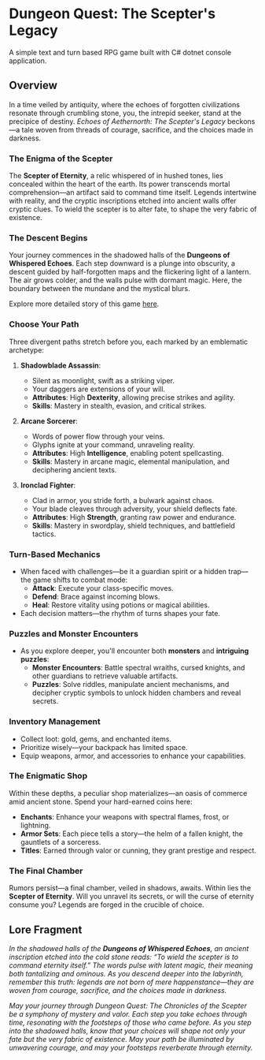 # Dungeon Quest: The Scepter's Legacy

A simple text and turn based RPG game built with C# dotnet console application.

## Overview

In a time veiled by antiquity, where the echoes of forgotten civilizations resonate through crumbling stone, you, the intrepid seeker, stand at the precipice of destiny. _Echoes of Aethernorth: The Scepter's Legacy_ beckons—a tale woven from threads of courage, sacrifice, and the choices made in darkness.

### The Enigma of the Scepter

The **Scepter of Eternity**, a relic whispered of in hushed tones, lies concealed within the heart of the earth. Its power transcends mortal comprehension—an artifact said to command time itself. Legends intertwine with reality, and the cryptic inscriptions etched into ancient walls offer cryptic clues. To wield the scepter is to alter fate, to shape the very fabric of existence.

### The Descent Begins

Your journey commences in the shadowed halls of the **Dungeons of Whispered Echoes**. Each step downward is a plunge into obscurity, a descent guided by half-forgotten maps and the flickering light of a lantern. The air grows colder, and the walls pulse with dormant magic. Here, the boundary between the mundane and the mystical blurs.

Explore more detailed story of this game [here](https://github.com/mekdie/DungeonQuest/blob/master/Story/Story.md).

### Choose Your Path

Three divergent paths stretch before you, each marked by an emblematic archetype:

1. **Shadowblade Assassin**:

    - Silent as moonlight, swift as a striking viper.
    - Your daggers are extensions of your will.
    - **Attributes**: High **Dexterity**, allowing precise strikes and agility.
    - **Skills**: Mastery in stealth, evasion, and critical strikes.

2. **Arcane Sorcerer**:

    - Words of power flow through your veins.
    - Glyphs ignite at your command, unraveling reality.
    - **Attributes**: High **Intelligence**, enabling potent spellcasting.
    - **Skills**: Mastery in arcane magic, elemental manipulation, and deciphering ancient texts.

3. **Ironclad Fighter**:
    - Clad in armor, you stride forth, a bulwark against chaos.
    - Your blade cleaves through adversity, your shield deflects fate.
    - **Attributes**: High **Strength**, granting raw power and endurance.
    - **Skills**: Mastery in swordplay, shield techniques, and battlefield tactics.

### Turn-Based Mechanics

-   When faced with challenges—be it a guardian spirit or a hidden trap—the game shifts to combat mode:
    -   **Attack**: Execute your class-specific moves.
    -   **Defend**: Brace against incoming blows.
    -   **Heal**: Restore vitality using potions or magical abilities.
-   Each decision matters—the rhythm of turns shapes your fate.

### Puzzles and Monster Encounters

-   As you explore deeper, you'll encounter both **monsters** and **intriguing puzzles**:
    -   **Monster Encounters**: Battle spectral wraiths, cursed knights, and other guardians to retrieve valuable artifacts.
    -   **Puzzles**: Solve riddles, manipulate ancient mechanisms, and decipher cryptic symbols to unlock hidden chambers and reveal secrets.

### Inventory Management

-   Collect loot: gold, gems, and enchanted items.
-   Prioritize wisely—your backpack has limited space.
-   Equip weapons, armor, and accessories to enhance your capabilities.

### The Enigmatic Shop

Within these depths, a peculiar shop materializes—an oasis of commerce amid ancient stone. Spend your hard-earned coins here:

-   **Enchants**: Enhance your weapons with spectral flames, frost, or lightning.
-   **Armor Sets**: Each piece tells a story—the helm of a fallen knight, the gauntlets of a sorceress.
-   **Titles**: Earned through valor or cunning, they grant prestige and respect.

### The Final Chamber

Rumors persist—a final chamber, veiled in shadows, awaits. Within lies the **Scepter of Eternity**. Will you unravel its secrets, or will the curse of eternity consume you? Legends are forged in the crucible of choice.

## Lore Fragment

_In the shadowed halls of the ***Dungeons of Whispered Echoes***, an ancient inscription etched into the cold stone reads: “To wield the scepter is to command eternity itself.” The words pulse with latent magic, their meaning both tantalizing and ominous. As you descend deeper into the labyrinth, remember this truth: legends are not born of mere happenstance—they are woven from courage, sacrifice, and the choices made in darkness._

_May your journey through Dungeon Quest: The Chronicles of the Scepter be a symphony of mystery and valor. Each step you take echoes through time, resonating with the footsteps of those who came before. As you step into the shadowed halls, know that your choices will shape not only your fate but the very fabric of existence. May your path be illuminated by unwavering courage, and may your footsteps reverberate through eternity._
